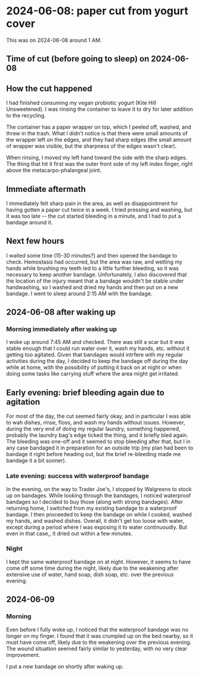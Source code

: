 # 2024-06-08: paper cut from yogurt cover

This was on 2024-06-08 around 1 AM.

## Time of cut (before going to sleep) on 2024-06-08

## How the cut happened

I had finished consuming my vegan probiotic yogurt (Kite Hill
Unsweetened). I was rinsing the container to leave it to dry for later
addition to the recycling.

The container has a paper wrapper on top, which I peeled off, washed,
and threw in the trash. What I didn't notice is that there were small
amounts of the wrapper left on the edges, and they had sharp edges
(the small amount of wrapper was visible, but the sharpness of the
edges wasn't clear).

When rinsing, I moved my left hand toward the side with the sharp
edges. The thing that hit it first was the outer front side of my left
index finger, right above the metacarpo-phalangeal joint.

## Immediate aftermath

I immediately felt sharp pain in the area, as well as disappointment
for having gotten a paper cut twice in a week. I tried pressing and
washing, but it was too late -- the cut started bleeding in a minute,
and I had to put a bandage around it.

## Next few hours

I waited some time (15-30 minutes?) and then opened the bandage to
check. Hemostasis had occurred, but the area was raw, and wetting my
hands while brushing my teeth led to a little further bleeding, so it
was necessary to keep another bandage. Unfortunately, I also
discovered that the location of the injury meant that a bandage
wouldn't be stable under handwashing, so I washed and dried my hands
and then put on a new bandage. I went to sleep around 2:15 AM with the
bandage.

## 2024-06-08 after waking up

### Morning immediately after waking up

I woke up around 7:45 AM and checked. There was still a scar but it
was stable enough that I could run water over it, wash my hands,
etc. without it getting too agitated. Given that bandages would
intrfere with my regular activities during the day, I decided to keep
the bandage off during the day while at home, with the possibility of
putting it back on at night or when doing some tasks like carrying
stuff where the area might get irritated.

## Early evening: brief bleeding again due to agitation

For most of the day, the cut seemed fairly okay, and in particular I
was able to wah dishes, rinse, floss, and wash my hands without
issues. However, during the very end of doing my regular laundry,
something happened, probably the laundry bag's edge ticked the thing,
and it briefly bled again. The bleeding was one-off and it seemed to
stop bleeding after that, but I in any case bandaged it in preparation
for an outside trip (my plan had been to bandage it right before
heading out, but the brief re-bleeding made me bandage it a bit
sooner).

### Late evening: success with waterproof bandage

In the evening, on the way to Trader Joe's, I stopped by Walgreens to
stock up on bandages. While looking through the bandages, I noticed
waterproof bandages so I decided to buy those (along with strong
bandages). After returning home, I switched from my existing bandage
to a waterproof bandage. I then proceeded to keep the bandage on while
I cooked, washed my hands, and washed dishes. Overall, it didn't get
too loose with water, except during a period where I was exposing it
to water continuoudly. But even in that case,, it dried out within a
few minutes.

### Night

I kept the same waterproof bandage on at night. However, it seems to
have come off some time during the night, likely due to the weakening
after extensive use of water, hand soap, dish soap, etc. over the
previous evening.

## 2024-06-09

### Morning

Even before I fully woke up, I noticed that the waterproof bandage was
no longer on my finger. I found that it was crumpled up on the bed
nearby, so it must have come off, likely due to the weakening over the
previous evening. The wound situation seemed fairly similar to
yesterday, with no very clear improvement.

I put a new bandage on shortly after waking up.
